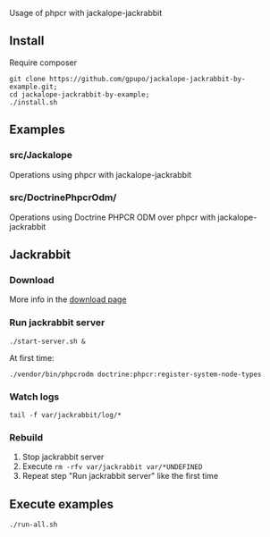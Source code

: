 Usage of phpcr with jackalope-jackrabbit

## Install

Require composer

	git clone https://github.com/gpupo/jackalope-jackrabbit-by-example.git;
	cd jackalope-jackrabbit-by-example;
	./install.sh

## Examples

### src/Jackalope

Operations using phpcr with jackalope-jackrabbit

### src/DoctrinePhpcrOdm/

Operations using Doctrine PHPCR ODM over phpcr with jackalope-jackrabbit


## Jackrabbit

### Download


More info in the [download page]( http://jackrabbit.apache.org/jcr/downloads.html)


### Run jackrabbit server

	./start-server.sh &

At first time:

 	./vendor/bin/phpcrodm doctrine:phpcr:register-system-node-types

### Watch logs

	tail -f var/jackrabbit/log/*

### Rebuild

1) Stop jackrabbit server
2) Execute ``rm -rfv var/jackrabbit var/*UNDEFINED``
3) Repeat step "Run jackrabbit server" like the first time


## Execute examples

	./run-all.sh
